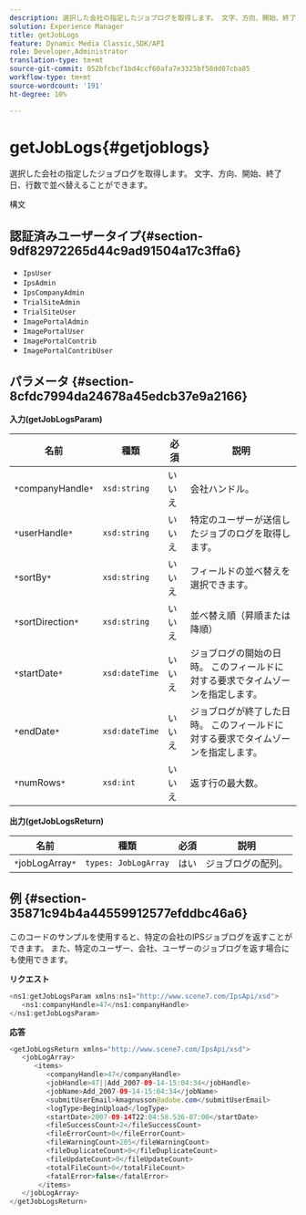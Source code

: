 ```yaml
---
description: 選択した会社の指定したジョブログを取得します。 文字、方向、開始、終了日、行数で並べ替えることができます。
solution: Experience Manager
title: getJobLogs
feature: Dynamic Media Classic,SDK/API
role: Developer,Administrator
translation-type: tm+mt
source-git-commit: 052bfcbcf1bd4ccf60afa7e3325bf58dd07cba85
workflow-type: tm+mt
source-wordcount: '191'
ht-degree: 10%

---
```



# getJobLogs{#getjoblogs}

選択した会社の指定したジョブログを取得します。 文字、方向、開始、終了日、行数で並べ替えることができます。

構文

## 認証済みユーザータイプ{#section-9df82972265d44c9ad91504a17c3ffa6}

* `IpsUser`
* `IpsAdmin`
* `IpsCompanyAdmin`
* `TrialSiteAdmin`
* `TrialSiteUser`
* `ImagePortalAdmin`
* `ImagePortalUser`
* `ImagePortalContrib`
* `ImagePortalContribUser`

## パラメータ {#section-8cfdc7994da24678a45edcb37e9a2166}

**入力(getJobLogsParam)**

| 名前 | 種類 | 必須 | 説明 |
|---|---|---|---|
| `*`companyHandle`*` | `xsd:string` | いいえ | 会社ハンドル。 |
| `*`userHandle`*` | `xsd:string` | いいえ | 特定のユーザーが送信したジョブのログを取得します。 |
| `*`sortBy`*` | `xsd:string` | いいえ | フィールドの並べ替えを選択できます。 |
| `*`sortDirection`*` | `xsd:string` | いいえ | 並べ替え順（昇順または降順） |
| `*`startDate`*` | `xsd:dateTime` | いいえ | ジョブログの開始の日時。 このフィールドに対する要求でタイムゾーンを指定します。 |
| `*`endDate`*` | `xsd:dateTime` | いいえ | ジョブログが終了した日時。 このフィールドに対する要求でタイムゾーンを指定します。 |
| `*`numRows`*` | `xsd:int` | いいえ | 返す行の最大数。 |

**出力(getJobLogsReturn)**

| 名前 | 種類 | 必須 | 説明 |
|---|---|---|---|
| `*`jobLogArray`*` | `types: JobLogArray` | はい | ジョブログの配列。 |

## 例 {#section-35871c94b4a44559912577efddbc46a6}

このコードのサンプルを使用すると、特定の会社のIPSジョブログを返すことができます。 また、特定のユーザー、会社、ユーザーのジョブログを返す場合にも使用できます。

**リクエスト**

```java
<ns1:getJobLogsParam xmlns:ns1="http://www.scene7.com/IpsApi/xsd">
   <ns1:companyHandle>47</ns1:companyHandle>
</ns1:getJobLogsParam>
```

**応答**

```java
<getJobLogsReturn xmlns="http://www.scene7.com/IpsApi/xsd">
   <jobLogArray>
      <items>
         <companyHandle>47</companyHandle>
         <jobHandle>47||Add_2007-09-14-15:04:34</jobHandle>
         <jobName>Add_2007-09-14-15:04:34</jobName>
         <submitUserEmail>kmagnusson@adobe.com</submitUserEmail>
         <logType>BeginUpload</logType>
         <startDate>2007-09-14T22:04:58.536-07:00</startDate>
         <fileSuccessCount>2</fileSuccessCount>
         <fileErrorCount>0</fileErrorCount>
         <fileWarningCount>205</fileWarningCount>
         <fileDuplicateCount>0</fileDuplicateCount>
         <fileUpdateCount>0</fileUpdateCount>
         <totalFileCount>0</totalFileCount>
         <fatalError>false</fatalError>
       </items>
   </jobLogArray>
</getJobLogsReturn>
```

